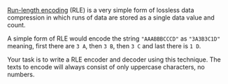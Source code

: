 [Run-length encoding](http://en.wikipedia.org/wiki/Run-length_encoding) (RLE) is a very simple form of lossless data compression in which runs of data are stored as a single data value and count.

A simple form of RLE would encode the string `"AAABBBCCCD"` as `"3A3B3C1D"` meaning, first there are `3 A`, then `3 B`, then `3 C` and last there is `1 D`.

Your task is to write a RLE encoder and decoder using this technique. The texts to encode will always consist of only uppercase characters, no numbers.